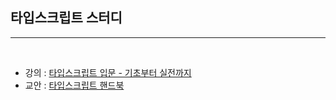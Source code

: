 ## 타입스크립트 스터디

<hr>
<br />

- 강의 : [타입스크립트 입문 - 기초부터 실전까지](https://inf.run/GPAg)
- 교안 : [타입스크립트 핸드북](https://joshua1988.github.io/ts/intro.html)
